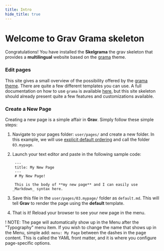 ```yaml
---
title: Intro
hide_title: true
---
```


# Welcome to Grav Grama skeleton

Congratulations! You have installed the **Skelgrama** the grav skeleton that provides a **multilingual** website based on the [grama](https://framagit.org/squeak/grama) theme.


### Edit pages

This site gives a small overview of the possibility offered by the [grama theme](https://framagit.org/squeak/grama). There are quite a few different templates you can use.
A full documentation on how to use `grama` is available [here](https://framagit.org/squeak/grama), but this site skeleton should already present quite a few features and customizations available.

### Create a New Page

Creating a new page is a simple affair in **Grav**.  Simply follow these simple steps:

1. Navigate to your pages folder: `user/pages/` and create a new folder.  In this example, we will use [explicit default ordering](http://learn.getgrav.org/content/content-pages) and call the folder `03.mypage`.
2. Launch your text editor and paste in the following sample code:

        ---
        title: My New Page
        ---
        # My New Page!

        This is the body of **my new page** and I can easily use _Markdown_ syntax here.

3. Save this file in the `user/pages/03.mypage/` folder as `default.md`. This will tell **Grav** to render the page using the **default** template.
4. That is it! Reload your browser to see your new page in the menu.

! NOTE: The page will automatically show up in the Menu after the "Typography" menu item. If you wish to change the name that shows up in the Menu, simple add: `menu: My Page` between the dashes in the page content. This is called the YAML front matter, and it is where you configure page-specific options.
